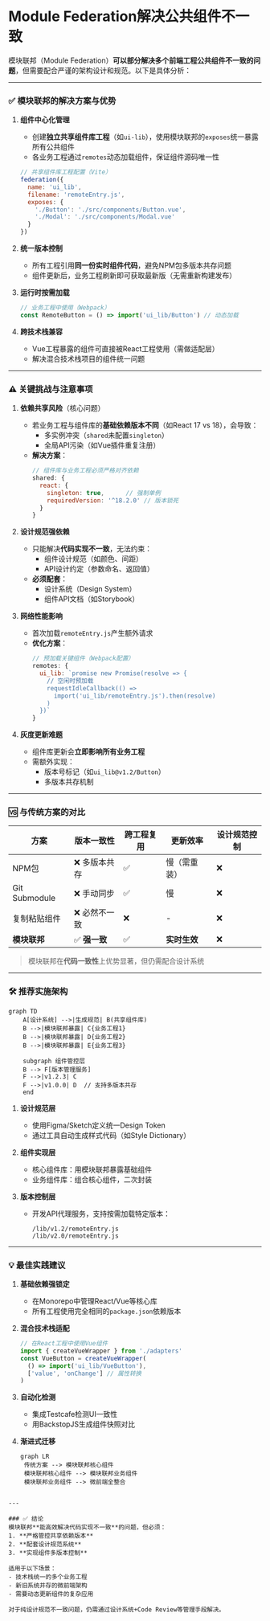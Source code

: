 # Module Federation解决公共组件不一致
模块联邦（Module Federation）**可以部分解决多个前端工程公共组件不一致的问题**，但需要配合严谨的架构设计和规范。以下是具体分析：

---

### ✅ **模块联邦的解决方案与优势**
1. **组件中心化管理**
   - 创建**独立共享组件库工程**（如`ui-lib`），使用模块联邦的`exposes`统一暴露所有公共组件
   - 各业务工程通过`remotes`动态加载组件，保证组件源码唯一性
   ```javascript
   // 共享组件库工程配置（Vite）
   federation({
     name: 'ui_lib',
     filename: 'remoteEntry.js',
     exposes: {
       './Button': './src/components/Button.vue',
       './Modal': './src/components/Modal.vue'
     }
   })
   ```

2. **统一版本控制**
   - 所有工程引用**同一份实时组件代码**，避免NPM包多版本共存问题
   - 组件更新后，业务工程刷新即可获取最新版（无需重新构建发布）

3. **运行时按需加载**
   ```javascript
   // 业务工程中使用（Webpack）
   const RemoteButton = () => import('ui_lib/Button') // 动态加载
   ```

4. **跨技术栈兼容**
   - Vue工程暴露的组件可直接被React工程使用（需做适配层）
   - 解决混合技术栈项目的组件统一问题

---

### ⚠️ **关键挑战与注意事项**
1. **依赖共享风险**（核心问题）
   - 若业务工程与组件库的**基础依赖版本不同**（如React 17 vs 18），会导致：
     - 多实例冲突（`shared`未配置`singleton`）
     - 全局API污染（如Vue插件重复注册）
   - **解决方案**：
     ```javascript
     // 组件库与业务工程必须严格对齐依赖
     shared: {
       react: {
         singleton: true,      // 强制单例
         requiredVersion: '^18.2.0' // 版本锁死
       }
     }
     ```

2. **设计规范强依赖**
   - 只能解决**代码实现不一致**，无法约束：
     - 组件设计规范（如颜色、间距）
     - API设计约定（参数命名、返回值）
   - **必须配套**：
     - 设计系统（Design System）
     - 组件API文档（如Storybook）

3. **网络性能影响**
   - 首次加载`remoteEntry.js`产生额外请求
   - **优化方案**：
     ```javascript
     // 预加载关键组件（Webpack配置）
     remotes: {
       ui_lib: `promise new Promise(resolve => {
         // 空闲时预加载
         requestIdleCallback(() => 
           import('ui_lib/remoteEntry.js').then(resolve)
         )
       })`
     }
     ```

4. **灰度更新难题**
   - 组件库更新会**立即影响所有业务工程**
   - 需额外实现：
     - 版本号标记（如`ui_lib@v1.2/Button`）
     - 多版本共存机制

---

### 🆚 **与传统方案的对比**
| **方案**               | 版本一致性 | 跨工程复用 | 更新效率 | 设计规范控制 |
|------------------------|------------|------------|----------|--------------|
| NPM包                  | ❌ 多版本共存 | ✅          | 慢（需重装） | ❌            |
| Git Submodule          | ❌ 手动同步  | ✅          | 慢       | ❌            |
| 复制粘贴组件           | ❌ 必然不一致| ❌          | -        | ❌            |
| **模块联邦**           | ✅ **强一致**| ✅          | **实时生效**| ❌            |

> 模块联邦在**代码一致性**上优势显著，但仍需配合设计系统

---

### 🛠️ **推荐实施架构**
```mermaid
graph TD
    A[设计系统] -->|生成规范| B(共享组件库)
    B -->|模块联邦暴露| C{业务工程1}
    B -->|模块联邦暴露| D{业务工程2}
    B -->|模块联邦暴露| E{业务工程3}
    
    subgraph 组件管控层
    B --> F[版本管理服务]
    F -->|v1.2.3| C
    F -->|v1.0.0| D  // 支持多版本共存
    end
```

1. **设计规范层**
   - 使用Figma/Sketch定义统一Design Token
   - 通过工具自动生成样式代码（如Style Dictionary）

2. **组件实现层**
   - 核心组件库：用模块联邦暴露基础组件
   - 业务组件库：组合核心组件，二次封装

3. **版本控制层**
   - 开发API代理服务，支持按需加载特定版本：
     ```
     /lib/v1.2/remoteEntry.js
     /lib/v2.0/remoteEntry.js
     ```

---

### 💡 最佳实践建议
1. **基础依赖强锁定**
   - 在Monorepo中管理React/Vue等核心库
   - 所有工程使用完全相同的`package.json`依赖版本

2. **混合技术栈适配**
   ```javascript
   // 在React工程中使用Vue组件
   import { createVueWrapper } from './adapters'
   const VueButton = createVueWrapper(
     () => import('ui_lib/VueButton'),
     ['value', 'onChange'] // 属性转换
   )
   ```

3. **自动化检测**
   - 集成Testcafe检测UI一致性
   - 用BackstopJS生成组件快照对比

4. **渐进式迁移**
   ```mermaid
   graph LR
    传统方案 --> 模块联邦核心组件
    模块联邦核心组件 --> 模块联邦业务组件
    模块联邦业务组件 --> 微前端全整合
```

---

### ✅ 结论
模块联邦**能高效解决代码实现不一致**的问题，但必须：
1. **严格管控共享依赖版本**
2. **配套设计规范系统**
3. **实现组件多版本控制**

适用于以下场景：
- 技术栈统一的多个业务工程
- 新旧系统并存的微前端架构
- 需要动态更新组件的复杂应用

对于纯设计规范不一致问题，仍需通过设计系统+Code Review等管理手段解决。